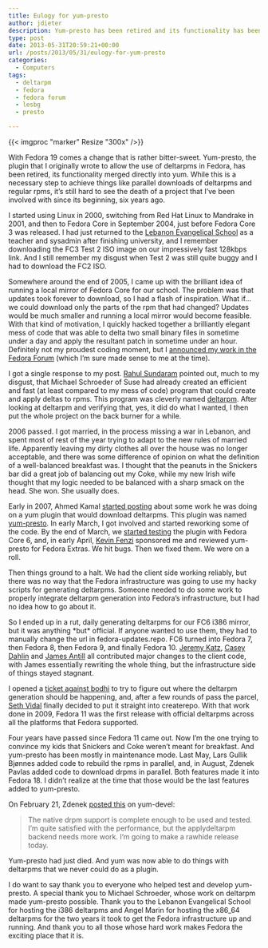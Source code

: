 ```yaml
---
title: Eulogy for yum-presto
author: jdieter
description: Yum-presto has been retired and its functionality has been merged directly into yum
type: post
date: 2013-05-31T20:59:21+00:00
url: /posts/2013/05/31/eulogy-for-yum-presto
categories:
  - Computers
tags:
  - deltarpm
  - fedora
  - fedora forum
  - lesbg
  - presto

---
```

{{< imgproc "marker" Resize "300x" />}}

With Fedora 19 comes a change that is rather bitter-sweet. Yum-presto, the plugin that I originally wrote to allow the use of deltarpms in Fedora, has been retired, its functionality merged directly into yum. While this is a necessary step to achieve things like parallel downloads of deltarpms and regular rpms, it&#8217;s still hard to see the death of a project that I&#8217;ve been involved with since its beginning, six years ago.

I started using Linux in 2000, switching from Red Hat Linux to Mandrake in 2001, and then to Fedora Core in September 2004, just before Fedora Core 3 was released. I had just returned to the [Lebanon Evangelical School][2] as a teacher and sysadmin after finishing university, and I remember downloading the FC3 Test 2 ISO image on our impressively fast 128kbps link. And I still remember my disgust when Test 2 was still quite buggy and I had to download the FC2 ISO.

Somewhere around the end of 2005, I came up with the brilliant idea of running a local mirror of Fedora Core for our school. The problem was that updates took forever to download, so I had a flash of inspiration. What if&#8230; we could download only the parts of the rpm that had changed? Updates would be much smaller and running a local mirror would become feasible. With that kind of motivation, I quickly hacked together a brilliantly elegant mess of code that was able to delta two small binary files in sometime under a day and apply the resultant patch in sometime under an hour. Definitely not my proudest coding moment, but I [announced my work in the Fedora Forum][3] (which I&#8217;m sure made sense to me at the time).

I got a single response to my post. [Rahul Sundaram][4] pointed out, much to my disgust, that Michael Schroeder of Suse had already created an efficient and fast (at least compared to my mess of code) program that could create and apply deltas to rpms. This program was cleverly named [deltarpm][5]. After looking at deltarpm and verifying that, yes, it did do what I wanted, I then put the whole project on the back burner for a while.

2006 passed. I got married, in the process missing a war in Lebanon, and spent most of rest of the year trying to adapt to the new rules of married life. Apparently leaving my dirty clothes all over the house was no longer acceptable, and there was some difference of opinion on what the definition of a well-balanced breakfast was. I thought that the peanuts in the Snickers bar did a great job of balancing out my Coke, while my new Irish wife thought that my logic needed to be balanced with a sharp smack on the head. She won. She usually does.

Early in 2007, Ahmed Kamal [started posting][6] about some work he was doing on a yum plugin that would download deltarpms. This plugin was named [yum-presto][7]. In early March, I got involved and started reworking some of the code. By the end of March, we [started testing][8] the plugin with Fedora Core 6, and, in early April, [Kevin Fenzi][9] sponsored me and reviewed yum-presto for Fedora Extras. We hit bugs. Then we fixed them. We were on a roll.

Then things ground to a halt. We had the client side working reliably, but there was no way that the Fedora infrastructure was going to use my hacky scripts for generating deltarpms. Someone needed to do some work to properly integrate deltarpm generation into Fedora&#8217;s infrastructure, but I had no idea how to go about it.

So I ended up in a rut, daily generating deltarpms for our FC6 i386 mirror, but it was anything \*but\* official. If anyone wanted to use them, they had to manually change the url in fedora-updates.repo. FC6 turned into Fedora 7, then Fedora 8, then Fedora 9, and finally Fedora 10. [Jeremy Katz][10], [Casey Dahlin][11] and [James Antill][12] all contributed major changes to the client code, with James essentially rewriting the whole thing, but the infrastructure side of things stayed stagnant.

I opened a [ticket against bodhi][13] to try to figure out where the deltarpm generation should be happening, and, after a few rounds of pass the parcel, [Seth Vidal][14] finally decided to put it straight into createrepo. With that work done in 2009, Fedora 11 was the first release with official deltarpms across all the platforms that Fedora supported.

Four years have passed since Fedora 11 came out. Now I&#8217;m the one trying to convince my kids that Snickers and Coke weren&#8217;t meant for breakfast. And yum-presto has been mostly in maintenance mode. Last May, Lars Gullik Bjønnes added code to rebuild the rpms in parallel, and, in August, Zdenek Pavlas added code to download drpms in parallel. Both features made it into Fedora 18. I didn&#8217;t realize at the time that those would be the last features added to yum-presto.

On February 21, Zdenek [posted this][15] on yum-devel:

> The native drpm support is complete enough to be used and tested. I&#8217;m quite satisfied with the performance, but the applydeltarpm backend needs more work. I&#8217;m going to make a rawhide release today.

Yum-presto had just died. And yum was now able to do things with deltarpms that we never could do as a plugin.

I do want to say thank you to everyone who helped test and develop yum-presto. A special thank you to Michael Schroeder, whose work on deltarpm made yum-presto possible. Thank you to the Lebanon Evangelical School for hosting the i386 deltarpms and Angel Marin for hosting the x86_64 deltarpms for the two years it took to get the Fedora infrastructure up and running. And thank you to all those whose hard work makes Fedora the exciting place that it is.

 [2]: http://www.lesbg.com
 [3]: http://forums.fedoraforum.org/showthread.php?s=a31f3b23779d6c37ba99a396f0082b59&p=415394#post415394
 [4]: https://fedoraproject.org/wiki/User:Sundaram
 [5]: http://gitorious.org/deltarpm
 [6]: http://lists.fedoraproject.org/pipermail/infrastructure/2007-January/000962.html
 [7]: https://fedorahosted.org/presto/
 [8]: http://lists.fedoraproject.org/pipermail/devel/2007-March/097847.html
 [9]: https://fedoraproject.org/wiki/User:Kevin
 [10]: https://fedoraproject.org/wiki/User:Katzj
 [11]: https://fedoraproject.org/wiki/CaseyDahlin
 [12]: https://fedoraproject.org/wiki/User:James
 [13]: https://fedorahosted.org/bodhi/ticket/160
 [14]: https://fedoraproject.org/wiki/User:Skvidal
 [15]: http://lists.baseurl.org/pipermail/yum-devel/2013-February/009916.html

